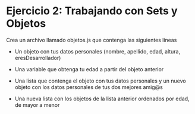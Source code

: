# Ejercicio 2: Trabajando con Sets y Objetos
Crea un archivo llamado objetos.js que contenga las siguientes líneas

- Un objeto con tus datos personales (nombre, apellido, edad, altura, eresDesarrollador)

- Una variable que obtenga tu edad a partir del objeto anterior

- Una lista que contenga el objeto con tus datos personales y un nuevo objeto con los datos personales de tus dos mejores amig@s

- Una nueva lista con los objetos de la lista anterior ordenados por edad, de mayor a menor

